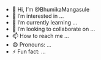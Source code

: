 - 👋 Hi, I’m @BhumikaMangasule
- 👀 I’m interested in ...
- 🌱 I’m currently learning ...
- 💞️ I’m looking to collaborate on ...
- 📫 How to reach me ...
- 😄 Pronouns: ...
- ⚡ Fun fact: ...

<!---
BhumikaMangasule/BhumikaMangasule is a ✨ special ✨ repository because its `README.md` (this file) appears on your GitHub profile.
You can click the Preview link to take a look at your changes.
--->
